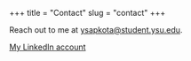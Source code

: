 +++
title = "Contact"
slug = "contact"
+++

Reach out to me at ysapkota@student.ysu.edu.

[My LinkedIn account](https://www.linkedin.com/in/yogesh-sapkota/)